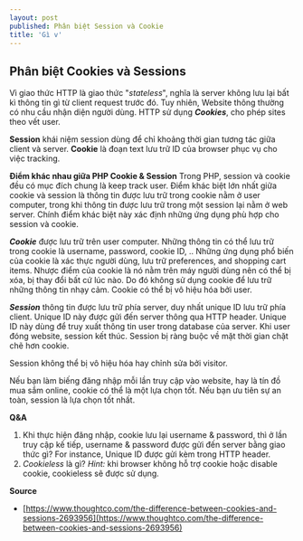 ```yaml
---
layout: post
published: Phân biệt Session và Cookie
title: 'Gì v'
---
```

## Phân biệt Cookies và Sessions

Vì giao thức HTTP là giao thức "_stateless_", nghĩa là server không lưu lại bất kì thông tin gì từ client request trước đó. Tuy nhiên, Website thông thường có nhu cầu nhận diện người dùng. HTTP sử dụng **_Cookies_**, cho phép sites theo vết user. 

**Session** khái niệm session dùng để chỉ khoảng thời gian tương tác giữa client và server. 
**Cookie** là đoạn text lưu trữ ID của browser phục vụ cho việc tracking.

**Điểm khác nhau giữa PHP Cookie & Session**
Trong PHP, session và cookie đều có mục đích chung là keep track user. Điểm khác biệt lớn nhất giữa cookie và session là thông tin được lưu trữ trong cookie nằm ở user computer, trong khi thông tin được lưu trữ trong một session lại nằm ở web server. Chính điểm khác biệt này xác định những ứng dụng phù hợp cho session và cookie. 



**_Cookie_** được lưu trữ trên user computer. Những thông tin có thể lưu trữ trong cookie là username, password, cookie ID, .. Những ứng dụng phổ biến của cookie là xác thực người dùng, lưu trữ preferences, and shopping cart items. Nhược điểm của cookie là nó nằm trên máy người dùng nên có thể bị xóa, bị thay đổi bất cứ lúc nào. Do đó không sử dụng cookie để lưu trữ những thông tin nhạy cảm. Cookie có thể bị vô hiệu hóa bởi user. 

**_Session_** thông tin được lưu trữ phía server, duy nhất unique ID lưu trữ phía client. Unique ID này được gửi đến server thông qua HTTP header. Unique ID này dùng để truy xuất thông tin user trong database của server. Khi user đóng website, session kết thúc. Session bị ràng buộc về mặt thời gian chặt chẽ hơn cookie.  

Session không thể bị vô hiệu hóa hay chỉnh sửa bởi visitor. 

Nếu bạn làm biếng đăng nhập mỗi lần truy cập vào website, hay là tín đồ mua sắm online, cookie có thể là một lựa chọn tốt. Nếu bạn ưu tiên sự an toàn, session là lựa chọn tốt nhất. 

**Q&A**
1. Khi thực hiện đăng nhập, cookie lưu lại username & password, thì ở lần truy cập kế tiếp, username & password được gửi đến server bằng giao thức gì? 
For instance, Unique ID được gửi kèm trong HTTP header. 
2. _Cookieless_ là gì? 
*Hint:* khi browser không hỗ trợ cookie hoặc disable cookie, cookieless sẽ được sử dụng. 


**Source**
- [https://www.thoughtco.com/the-difference-between-cookies-and-sessions-2693956](https://www.thoughtco.com/the-difference-between-cookies-and-sessions-2693956)
